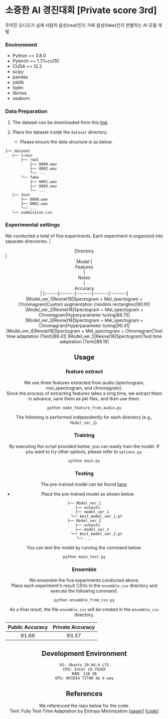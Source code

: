 # 소중한 AI 경진대회 [Private score 3rd]

주어진 오디오가 실제 사람의 음성(real)인지 가짜 음성(fake)인지 판별하는 AI 모델 개발  


### Environment
* Python == 3.8.0
* Pytorch == 1.7.1+cu110
* CUDA == 12.2
* scipy
* pandas
* joblib
* tqdm
* librosa
* seaborn


### Data Preparation
1. The dataset can be downloaded from this [link](https://www.kaggle.com/competitions/hbnu-fake-audio-detection-competition).
   
2. Place the dataset inside the `dataset` directory.
   * Please ensure the data structure is as below.
   
~~~~
├── dataset
   ├── train
       ├── real
           ├── 0000.wav
           ├── 0002.wav
           └── ...
       └── fake
           ├── 0001.wav
           ├── 0003.wav
           └── ...
   ├── test
       ├── 0000.wav
       ├── 0001.wav
       └── ...
   └── submission.csv
~~~~

### Experimental settings
We conducted a total of five experiments. Each experiment is organized into separate directories.
| <center>Directory</center> | <center>Model | <center>Features</center> | <center>Notes</center> | <center>Accuracy</center> |
|:------|:-------|:-------|:-------|:-------:|
|Model_ver_1|Resnet18|Spectogram + Mel_spectogram + Chromagram|Custom augmentation    (random rectangles)|90.91|
|Model_ver_2|Resnet18|Spectogram + Mel_spectogram + Chromagram|Hyperparameter tuning|88.75|
|Model_ver_3|Resnet18|Spectogram + Mel_spectogram + Chromagram|Hyperparameter tuning|90.41|
|Model_ver_4|Resnet18|Spectogram + Mel_spectogram + Chromagram|Test time adaptation (Tent)|88.41|
|Model_ver_5|Resnet18|Spectogram|Test time adaptation (Tent)|88.16|

## Usage
### feature extract
We use three features extracted from audio (spectrogram, mel_spectrogram, and chromagram).   
Since the process of extracting features takes a long time, we extract them in advance, save them as pkl files, and then use them.
~~~~
python make_feature_from_audio.py
~~~~

The following is performed independently for each directory (e.g., `Model_ver_1`).

### Training
By executing the script provided below, you can easily train the model.
If you want to try other options, please refer to `options.py`.

~~~~
python main.py
~~~~

### Testing
The pre-trained model can be found [here](https://drive.google.com/file/d/1tLa3NnLTFmUnd0mR9pBaHW6SBpGDCkjs/view?usp=sharing).
* Place the pre-trained model as shown below.

~~~~
├── Model_ver_1
   ├── outputs
       ├── model_ver_1
           └── best_model_ver_1.pt
├── Model_ver_2
   ├── outputs
       ├── model_ver_2
           └── best_model_ver_2.pt
└── ...
~~~~

You can test the model by running the command below.

~~~~
python main_test.py
~~~~

### Ensemble
We ensemble the five experiments conducted above.   
Place each experiment's result CSVs in the `ensemble_csv` directory and execute the following command.

~~~~
python ensemble_from_csv.py
~~~~

As a final result, the file `ensemble.csv` will be created in the `ensemble_csv` directory.

| <center>Pubilc Accuracy</center> | <center>Private Accuracy</center> |
|:------:|:-------:|
|91.66|93.37|



## Development Environment
~~~~
OS: Ubuntu 20.04.6 LTS
CPU: Intel i9-7920X
RAM: 128 GB
GPU: NVIDIA TITAN Xp 4 way
~~~~


## References
We referenced the repo below for the code.   
Tent: Fully Test-Time Adaptation by Entropy Minimization [[paper](https://openreview.net/forum?id=uXl3bZLkr3c)] [[code](https://github.com/DequanWang/tent)]   
